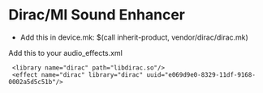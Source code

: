 # Dirac/MI Sound Enhancer

- Add this in device.mk:
$(call inherit-product, vendor/dirac/dirac.mk)

Add this to your audio_effects.xml

     <library name="dirac" path="libdirac.so"/>
     <effect name="dirac" library="dirac" uuid="e069d9e0-8329-11df-9168-0002a5d5c51b"/>
